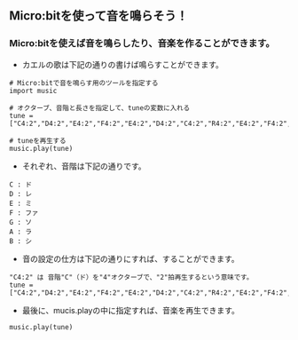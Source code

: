 ## Micro:bitを使って音を鳴らそう！

### Micro:bitを使えば音を鳴らしたり、音楽を作ることができます。

* カエルの歌は下記の通りの書けば鳴らすことができます。
```
# Micro:bitで音を鳴らす用のツールを指定する
import music

# オクターブ、音階と長さを指定して、tuneの変数に入れる
tune = ["C4:2","D4:2","E4:2","F4:2","E4:2","D4:2","C4:2","R4:2","E4:2","F4:2","G4:2","A4:2","G4:2","F4:2","E4:2"]

# tuneを再生する
music.play(tune)
```


* それぞれ、音階は下記の通りです。
```
C : ド
D : レ
E : ミ
F : ファ
G : ソ
A : ラ
B : シ
```

* 音の設定の仕方は下記の通りにすれば、することができます。
```
"C4:2" は 音階"C"（ド）を"4"オクターブで、"2"拍再生するという意味です。
tune = ["C4:2","D4:2","E4:2","F4:2","E4:2","D4:2","C4:2","R4:2","E4:2","F4:2","G4:2","A4:2","G4:2","F4:2","E4:2"]
```


* 最後に、mucis.playの中に指定すれば、音楽を再生できます。
```
music.play(tune)
```
